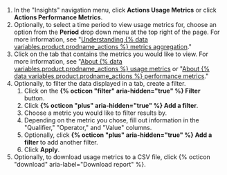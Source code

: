 1. In the "Insights" navigation menu, click **Actions Usage Metrics** or click **Actions Performance Metrics**.
1. Optionally, to select a time period to view usage metrics for, choose an option from the **Period** drop down menu at the top right of the page. For more information, see "[Understanding {% data variables.product.prodname_actions %} metrics aggregation](#understanding-github-actions-metrics-aggregation)."
1. Click on the tab that contains the metrics you would like to view. For more information, see "[About {% data variables.product.prodname_actions %} usage metrics](#about-github-actions-usage-metrics) or "[About {% data variables.product.prodname_actions %} performance metrics](#about-github-actions-performance-metrics)."
1. Optionally, to filter the data displayed in a tab, create a filter.
    1. Click on the **{% octicon "filter" aria-hidden="true" %} Filter** button.
    1. Click **{% octicon "plus" aria-hidden="true" %} Add a filter**.
    1. Choose a metric you would like to filter results by.
    1. Depending on the metric you chose, fill out information in the "Qualifier," "Operator," and "Value" columns.
    1. Optionally, click **{% octicon "plus" aria-hidden="true" %} Add a filter** to add another filter.
    1. Click **Apply**.
1. Optionally, to download usage metrics to a CSV file, click {% octicon "download" aria-label="Download report" %}.
